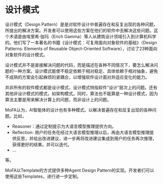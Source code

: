 # 设计模式

设计模式（Design Pattern）是是对软件设计中普遍存在和反复出现的各种问题，所提出的解决方案。开发者可以使用这些方案在他们的软件中去解决这些问题。这个术语是由埃里希·伽玛（Erich Gamma）等人从建筑设计领域引入到计算机科学的。他们写了一本著名的书籍《设计模式：可复用面向对象软件的基础》（Design Patterns: Elements of Reusable Object-Oriented Software），讨论了23种面向对象软件的设计模式。

设计模式并不是直接解决问题的代码，而是描述在各种不同情况下，要怎么解决问题的一种方案。设计模式能使不稳定依赖于相对稳定、具体依赖于相对抽象，避免不成熟的方案会引起麻烦的紧耦合，以增强软件设计面对并适应变化的能力。

并非所有的软件模式都是设计模式，设计模式特指软件“设计”层次上的问题。还有其他非设计模式的模式，如架构模式。同时，算法也不能算是一种设计模式，因为算法主要是用来解决计算上的问题，而非设计上的问题。

MoFA认为，AI智能体的设计也有多种模式。以解决普遍存在和反复出现的各种问题。比如，

- Reasoner：通过定制提示为大语言模型推理提供方向。
- Reflection: 用户的任务在经过大语言模型推理以后，再由大语言模型推理提供反思，并给出改进建议，进一步再将改进建议集成到用户的任务再次推理，获得更好的结果。并可以迭代。
- ...

等。

MoFA以Template的方式提供多种Agent Design Pattern的实现。开发者们可以使用这些Templates，进行进一步定制。